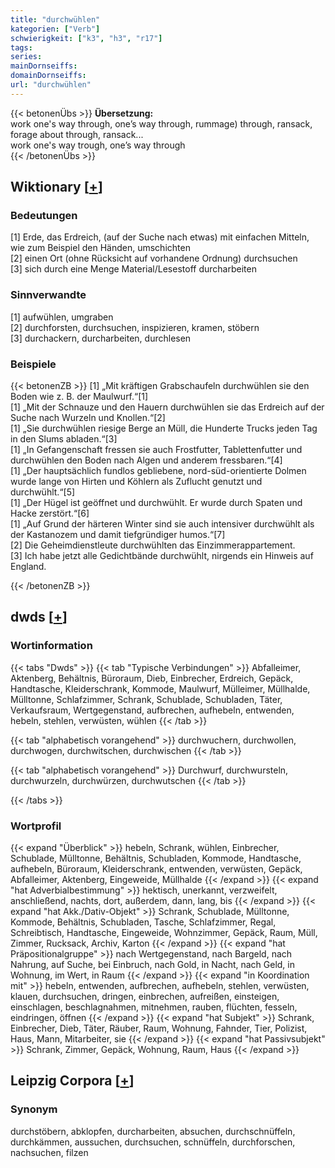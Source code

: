 ```yaml
---
title: "durchwühlen"
kategorien: ["Verb"]
schwierigkeit: ["k3", "h3", "r17"]
tags:
series:
mainDornseiffs:
domainDornseiffs:
url: "durchwühlen"
---
```


{{< betonenÜbs >}}
**Übersetzung:**  
work one's way through, one’s way through, rummage) through, ransack, forage about through, ransack...  
work one's way trough, one’s way through  
{{< /betonenÜbs >}}

## Wiktionary [[+](https://de.wiktionary.org/wiki/durchwühlen)]

### Bedeutungen
[1] Erde, das Erdreich, (auf der Suche nach etwas) mit einfachen Mitteln, wie zum Beispiel den Händen, umschichten  
[2] einen Ort (ohne Rücksicht auf vorhandene Ordnung) durchsuchen  
[3] sich durch eine Menge Material/Lesestoff durcharbeiten  

### Sinnverwandte
[1] aufwühlen, umgraben  
[2] durchforsten, durchsuchen, inspizieren, kramen, stöbern  
[3] durchackern, durcharbeiten, durchlesen  

### Beispiele
{{< betonenZB >}}
[1] „Mit kräftigen Grabschaufeln durchwühlen sie den Boden wie z. B. der Maulwurf.“[1]  
[1] „Mit der Schnauze und den Hauern durchwühlen sie das Erdreich auf der Suche nach Wurzeln und Knollen.“[2]  
[1] „Sie durchwühlen riesige Berge an Müll, die Hunderte Trucks jeden Tag in den Slums abladen.“[3]  
[1] „In Gefangenschaft fressen sie auch Frostfutter, Tablettenfutter und durchwühlen den Boden nach Algen und anderem fressbaren.“[4]  
[1] „Der hauptsächlich fundlos gebliebene, nord-süd-orientierte Dolmen wurde lange von Hirten und Köhlern als Zuflucht genutzt und durchwühlt.“[5]  
[1] „Der Hügel ist geöffnet und durchwühlt. Er wurde durch Spaten und Hacke zerstört.“[6]  
[1] „Auf Grund der härteren Winter sind sie auch intensiver durchwühlt als der Kastanozem und damit tiefgründiger humos.“[7]  
[2] Die Geheimdienstleute durchwühlten das Einzimmerappartement.  
[3] Ich habe jetzt alle Gedichtbände durchwühlt, nirgends ein Hinweis auf England.  

{{< /betonenZB >}}


## dwds [[+](https://www.dwds.de/wb/durchwühlen)]

### Wortinformation
{{< tabs "Dwds" >}}
{{< tab "Typische Verbindungen" >}}
Abfalleimer, Aktenberg, Behältnis, Büroraum, Dieb, Einbrecher, Erdreich, Gepäck, Handtasche, Kleiderschrank, Kommode, Maulwurf, Mülleimer, Müllhalde, Mülltonne, Schlafzimmer, Schrank, Schublade, Schubladen, Täter, Verkaufsraum, Wertgegenstand, aufbrechen, aufhebeln, entwenden, hebeln, stehlen, verwüsten, wühlen
{{< /tab >}}

{{< tab "alphabetisch vorangehend" >}}
durchwuchern, durchwollen, durchwogen, durchwitschen, durchwischen
{{< /tab >}}

{{< tab "alphabetisch vorangehend" >}}
Durchwurf, durchwursteln, durchwurzeln, durchwürzen, durchwutschen
{{< /tab >}}

{{< /tabs >}}

### Wortprofil
{{< expand "Überblick" >}} hebeln, Schrank, wühlen, Einbrecher, Schublade, Mülltonne, Behältnis, Schubladen, Kommode, Handtasche, aufhebeln, Büroraum, Kleiderschrank, entwenden, verwüsten, Gepäck, Abfalleimer, Aktenberg, Eingeweide, Müllhalde {{< /expand >}}
{{< expand "hat Adverbialbestimmung" >}} hektisch, unerkannt, verzweifelt, anschließend, nachts, dort, außerdem, dann, lang, bis {{< /expand >}}
{{< expand "hat Akk./Dativ-Objekt" >}} Schrank, Schublade, Mülltonne, Kommode, Behältnis, Schubladen, Tasche, Schlafzimmer, Regal, Schreibtisch, Handtasche, Eingeweide, Wohnzimmer, Gepäck, Raum, Müll, Zimmer, Rucksack, Archiv, Karton {{< /expand >}}
{{< expand "hat Präpositionalgruppe" >}} nach Wertgegenstand, nach Bargeld, nach Nahrung, auf Suche, bei Einbruch, nach Gold, in Nacht, nach Geld, in Wohnung, im Wert, in Raum {{< /expand >}}
{{< expand "in Koordination mit" >}} hebeln, entwenden, aufbrechen, aufhebeln, stehlen, verwüsten, klauen, durchsuchen, dringen, einbrechen, aufreißen, einsteigen, einschlagen, beschlagnahmen, mitnehmen, rauben, flüchten, fesseln, eindringen, öffnen {{< /expand >}}
{{< expand "hat Subjekt" >}} Schrank, Einbrecher, Dieb, Täter, Räuber, Raum, Wohnung, Fahnder, Tier, Polizist, Haus, Mann, Mitarbeiter, sie {{< /expand >}}
{{< expand "hat Passivsubjekt" >}} Schrank, Zimmer, Gepäck, Wohnung, Raum, Haus {{< /expand >}}

## Leipzig Corpora [[+](https://corpora.uni-leipzig.de/en/res?word=durchwühlen&corpusId=deu_newscrawl-public_2018)]


### Synonym
durchstöbern, abklopfen, durcharbeiten, absuchen, durchschnüffeln, durchkämmen, aussuchen, durchsuchen, schnüffeln, durchforschen, nachsuchen, filzen

